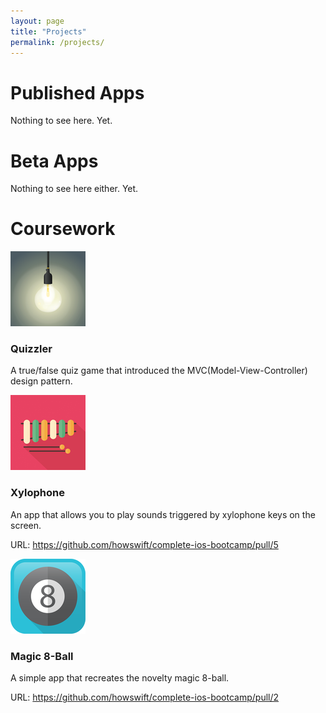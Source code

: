 ```yaml
---
layout: page
title: "Projects"
permalink: /projects/
---
```


# Published Apps

Nothing to see here. Yet.

# Beta Apps

Nothing to see here either. Yet.

# Coursework

![Quizzler Icon](assets/quizzler_Icon-40@3x.png)

### Quizzler
A true/false quiz game that introduced the MVC(Model-View-Controller) design
pattern.

![Xylophone Icon](assets/xylophone_Icon-40@3x.png)

### Xylophone
An app that allows you to play sounds triggered by xylophone keys on the
screen.

URL: https://github.com/howswift/complete-ios-bootcamp/pull/5

![Magic 8-ball Icon](assets/magic8ball_Icon-40@3x.png)

### Magic 8-Ball
A simple app that recreates the novelty magic 8-ball.

URL: https://github.com/howswift/complete-ios-bootcamp/pull/2
